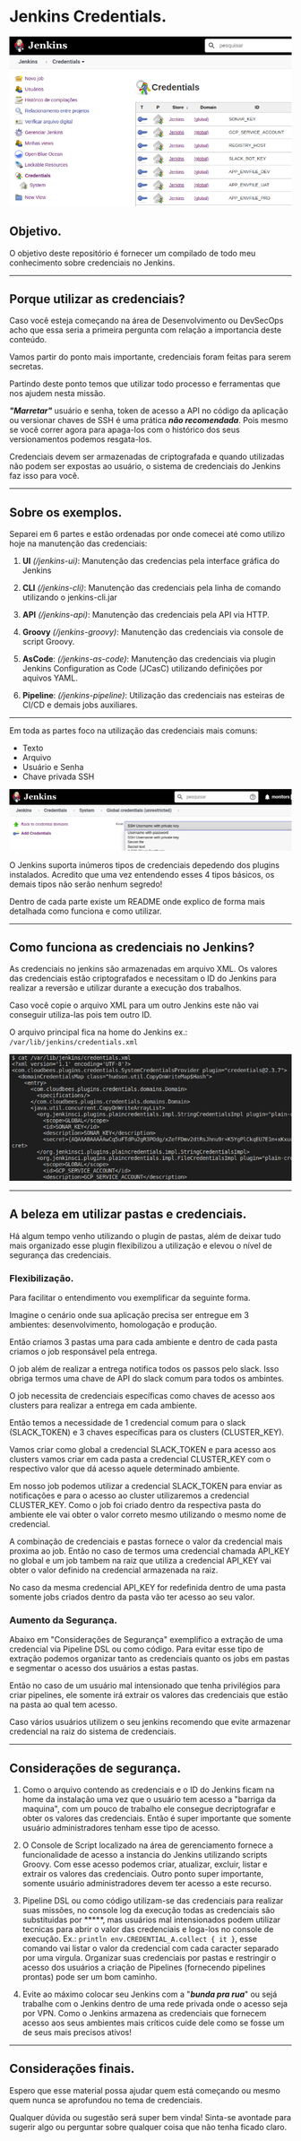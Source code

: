 # Jenkins Credentials.

![Jenkins](assets/credentials.png)

## Objetivo.

O objetivo deste repositório é fornecer um compilado de todo meu conhecimento sobre credenciais no Jenkins.

---

## Porque utilizar as credenciais?

Caso você esteja começando na área de Desenvolvimento ou DevSecOps acho que essa seria a primeira pergunta com relação a importancia deste conteúdo.

Vamos partir do ponto mais importante, credenciais foram feitas para serem secretas.

Partindo deste ponto temos que utilizar todo processo e ferramentas que nos ajudem nesta missão.

***"Marretar"*** usuário e senha, token de acesso a API no código da aplicação ou versionar chaves de SSH é uma prática ***não recomendada***. Pois mesmo se você correr agora para apaga-los com o histórico dos seus versionamentos podemos resgata-los.

Credenciais devem ser armazenadas de criptografada e quando utilizadas não podem ser expostas ao usuário, o sistema de credenciais do Jenkins faz isso para você.


---

## Sobre os exemplos.

Separei em 6 partes e estão ordenadas por onde comecei até como utilizo hoje na manutenção das credenciais:

1. **UI** *(/jenkins-ui)*:
Manutenção das credencias pela interface gráfica do Jenkins

2. **CLI** *(/jenkins-cli)*: Manutenção das credenciais pela linha de comando utilizando o jenkins-cli.jar

3. **API** *(/jenkins-api)*: Manutenção das credenciais pela API via HTTP.

4. **Groovy** *(/jenkins-groovy)*: Manutenção das credenciais via console de script Groovy.

5. **AsCode**: *(/jenkins-as-code)*: Manutenção das credenciais via plugin Jenkins Configuration as Code (JCasC) utilizando definições por aquivos YAML.

6. **Pipeline**: *(/jenkins-pipeline)*: Utilização das credenciais nas esteiras de CI/CD e demais jobs auxiliares.

---

Em toda as partes foco na utilização das credenciais mais comuns:

- Texto
- Arquivo
- Usuário e Senha
- Chave privada SSH

![Jenkins](assets/credentials_types.png)

O Jenkins suporta inúmeros tipos de credenciais depedendo dos plugins instalados. Acredito que uma vez entendendo esses 4 tipos básicos, os demais tipos não serão nenhum segredo!

Dentro de cada parte existe um README onde explico de forma mais detalhada como funciona e como utilizar.

---

## Como funciona as credenciais no Jenkins?

As credenciais no jenkins são armazenadas em arquivo XML. Os valores das credenciais estão criptografados e necessitam o ID do Jenkins para realizar a reversão e utilizar durante a execução dos trabalhos.

Caso você copie o arquivo XML para um outro Jenkins este não vai conseguir utiliza-las pois tem outro ID.

O arquivo principal fica na home do Jenkins ex.: `/var/lib/jenkins/credentials.xml`

![Jenkins](assets/credentials_xml.png)

---

## A beleza em utilizar pastas e credenciais.

Há algum tempo venho utilizando o plugin de pastas, além de deixar tudo mais organizado esse plugin flexibilizou a utilização e elevou o nível de segurança das credenciais.

### Flexibilização.

Para facilitar o entendimento vou exemplificar da seguinte forma. 

Imagine o cenário onde sua aplicação precisa ser entregue em 3 ambientes: desenvolvimento, homologação e produção. 

Então criamos 3 pastas uma para cada ambiente e dentro de cada pasta criamos o job responsável pela entrega.

O job além de realizar a entrega notifica todos os passos pelo slack. Isso obriga termos uma chave de API do slack comum para todos os ambintes.

O job necessita de credenciais específicas como chaves de acesso aos clusters para realizar a entrega em cada ambiente.

Então temos a necessidade de 1 credencial comum para o slack (SLACK_TOKEN) e 3 chaves específicas para os clusters (CLUSTER_KEY).

Vamos criar como global a credencial SLACK_TOKEN e para acesso aos clusters vamos criar em cada pasta a credencial CLUSTER_KEY com o respectivo valor que dá acesso aquele determinado ambiente.

Em nosso job podemos utilizar a credencial SLACK_TOKEN para enviar as notificações e para o acesso ao cluster utilizaremos a credencial CLUSTER_KEY. Como o job foi criado dentro da respectiva pasta do ambiente ele vai obter o valor correto mesmo utilizando o mesmo nome de credencial.

A combinação de credenciais e pastas fornece o valor da credencial mais proxima ao job. Então no caso de termos uma credencial chamada API_KEY no global e um job tambem na raiz que utiliza a credencial API_KEY vai obter o valor definido na credencial armazenada na raiz.

No caso da mesma credencial API_KEY for redefinida dentro de uma pasta somente jobs criados dentro da pasta vão ter acesso ao seu valor.

### Aumento da Segurança.

Abaixo em "Considerações de Segurança" exemplifico a extração de uma credencial via Pipeline DSL ou como código. Para evitar esse tipo de extração podemos organizar tanto as credenciais quanto os jobs em pastas e segmentar o acesso dos usuários a estas pastas.

Então no caso de um usuário mal intensionado que tenha privilégios para criar pipelines, ele somente irá extrair os valores das credenciais que estão na pasta ao qual tem acesso.

Caso vários usuários utilizem o seu jenkins recomendo que evite armazenar credencial na raiz do sistema de credenciais.

---

## Considerações de segurança.

1. Como o arquivo contendo as credenciais e o ID do Jenkins ficam na home da instalação uma vez que o usuário tem acesso a "barriga da maquina", com um pouco de trabalho ele consegue decriptografar e obter os valores das credenciais. Então é super importante que somente usuário administradores tenham esse tipo de acesso.

2. O Console de Script localizado na área de gerenciamento fornece a funcionalidade de acesso a instancia do Jenkins utilizando scripts Groovy. Com esse acesso podemos criar, atualizar, excluir, listar e extrair os valores das credenciais. Outro ponto super importante, somente usuário administradores devem ter acesso a este recurso.

3. Pipeline DSL ou como código utilizam-se das credenciais para realizar suas missões, no console log da execução todas as credenciais são substituidas por *****, mas usuários mal intensionados podem utilizar tecnicas para abrir o valor das credenciais e loga-los no console de execução. Ex.: `println env.CREDENTIAL_A.collect { it }`, esse comando vai listar o valor da credencial com cada caracter separado por uma virgula. Organizar suas credenciais por pastas e restringir o acesso dos usuários a criação de Pipelines (fornecendo pipelines prontas) pode ser um bom caminho.

4. Evite ao máximo colocar seu Jenkins com a "***bunda pra rua***" ou sejá trabalhe com o Jenkins dentro de uma rede privada onde o acesso seja por VPN. Como o Jenkins armazena as credenciais que fornecem acesso aos seus ambientes mais críticos cuide dele como se fosse um de seus mais precisos ativos!

---

## Considerações finais.

Espero que esse material possa ajudar quem está começando ou mesmo quem nunca se aprofundou no tema de credenciais.

Qualquer dúvida ou sugestão será super bem vinda! Sinta-se avontade para sugerir algo ou perguntar sobre qualquer coisa que não tenha ficado claro.